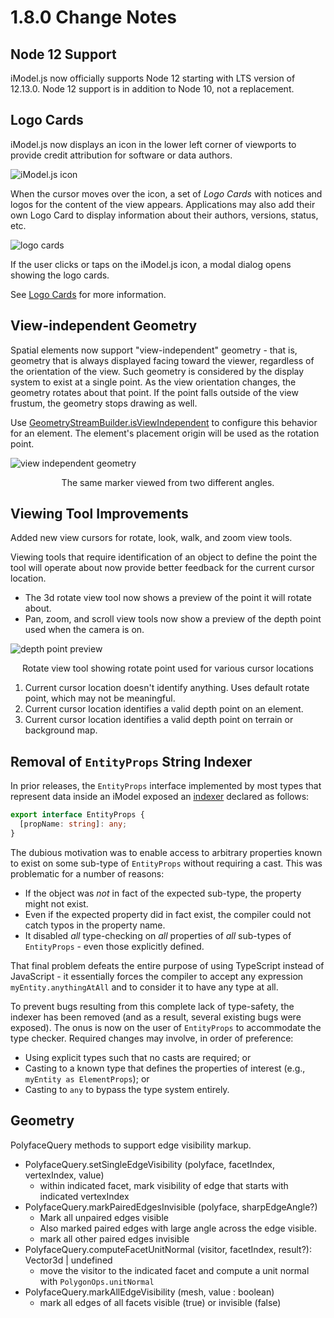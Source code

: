 # 1.8.0 Change Notes

## Node 12 Support

iModel.js now officially supports Node 12 starting with LTS version of 12.13.0.  Node 12 support is in addition to Node 10, not a replacement.

## Logo Cards

iModel.js now displays an icon in the lower left corner of viewports to provide credit attribution for software or data authors.

![iModel.js icon](../learning/frontend/imodeljs_icon.jpg "Example showing iModel.js icon")

When the cursor moves over the icon, a set of *Logo Cards* with notices and logos for the content of the view appears. Applications may also add their own Logo Card to display information about their authors, versions, status, etc.

![logo cards](../learning/frontend/logo-cards.jpg "Example logo cards")

If the user clicks or taps on the iModel.js icon, a modal dialog opens showing the logo cards.

See [Logo Cards](../learning/frontend/LogoCards.md) for more information.

## View-independent Geometry

Spatial elements now support "view-independent" geometry - that is, geometry that is always displayed facing toward the viewer, regardless of the orientation of the view. Such geometry is considered by the display system to exist at a single point. As the view orientation changes, the geometry rotates about that point. If the point falls outside of the view frustum, the geometry stops drawing as well.

Use [GeometryStreamBuilder.isViewIndependent](https://www.imodeljs.org/v1/reference/imodeljs-common/geometry/geometrystreambuilder/isviewindependent) to configure this behavior for an element. The element's placement origin will be used as the rotation point.

![view independent geometry](./assets/view_independent.png "The same marker viewed from two different angles")
<p align="center">The same marker viewed from two different angles.</p>

## Viewing Tool Improvements

Added new view cursors for rotate, look, walk, and zoom view tools.

Viewing tools that require identification of an object to define the point the tool will operate about now provide better feedback for the current cursor location.

- The 3d rotate view tool now shows a preview of the point it will rotate about.
- Pan, zoom, and scroll view tools now show a preview of the depth point used when the camera is on.

![depth point preview](./assets/depth_point_preview.png "Rotate point preview: 1) Cursor over sky 2) Cursor over element 3) Cursor over terrain")
<p align="center">Rotate view tool showing rotate point used for various cursor locations</p>

1) Current cursor location doesn't identify anything. Uses default rotate point, which may not be meaningful.
2) Current cursor location identifies a valid depth point on an element.
3) Current cursor location identifies a valid depth point on terrain or background map.

## Removal of `EntityProps` String Indexer

In prior releases, the `EntityProps` interface implemented by most types that represent data inside an iModel exposed an [indexer](https://basarat.gitbooks.io/typescript/docs/types/index-signatures.html) declared as follows:

```ts
export interface EntityProps {
  [propName: string]: any;
}
```

The dubious motivation was to enable access to arbitrary properties known to exist on some sub-type of `EntityProps` without requiring a cast. This was problematic for a number of reasons:

- If the object was *not* in fact of the expected sub-type, the property might not exist.
- Even if the expected property did in fact exist, the compiler could not catch typos in the property name.
- It disabled *all* type-checking on *all* properties of *all* sub-types of `EntityProps` - even those explicitly defined.

That final problem defeats the entire purpose of using TypeScript instead of JavaScript - it essentially forces the compiler to accept any expression `myEntity.anythingAtAll` and to consider it to have any type at all.

To prevent bugs resulting from this complete lack of type-safety, the indexer has been removed (and as a result, several existing bugs were exposed). The onus is now on the user of `EntityProps` to accommodate the type checker. Required changes may involve, in order of preference:

- Using explicit types such that no casts are required; or
- Casting to a known type that defines the properties of interest (e.g., `myEntity as ElementProps`); or
- Casting to `any` to bypass the type system entirely.

## Geometry

PolyfaceQuery methods to support edge visibility markup.

- PolyfaceQuery.setSingleEdgeVisibility (polyface, facetIndex, vertexIndex, value)
  - within indicated facet, mark visibility of edge that starts with indicated vertexIndex
- PolyfaceQuery.markPairedEdgesInvisible (polyface, sharpEdgeAngle?)
  - Mark all unpaired edges visible
  - Also marked paired edges with large angle across the edge visible.
  - mark all other paired edges invisible
- PolyfaceQuery.computeFacetUnitNormal (visitor, facetIndex, result?): Vector3d | undefined
  - move the visitor to the indicated facet and compute a unit normal with `PolygonOps.unitNormal`
- PolyfaceQuery.markAllEdgeVisibility (mesh, value : boolean)
  - mark all edges of all facets visible (true) or invisible (false)
